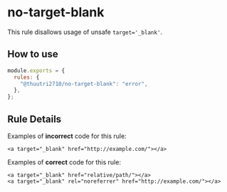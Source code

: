 # no-target-blank

This rule disallows usage of unsafe `target='_blank'`.

## How to use

```js,.eslintrc.js
module.exports = {
  rules: {
    "@thuutri2710/no-target-blank": "error",
  },
};
```

## Rule Details

Examples of **incorrect** code for this rule:

```html,incorrect
<a target="_blank" href="http://example.com/"></a>
```

Examples of **correct** code for this rule:

```html,correct
<a target="_blank" href="relative/path/"></a>
<a target="_blank" rel="noreferrer" href="http://example.com/"></a>
```
